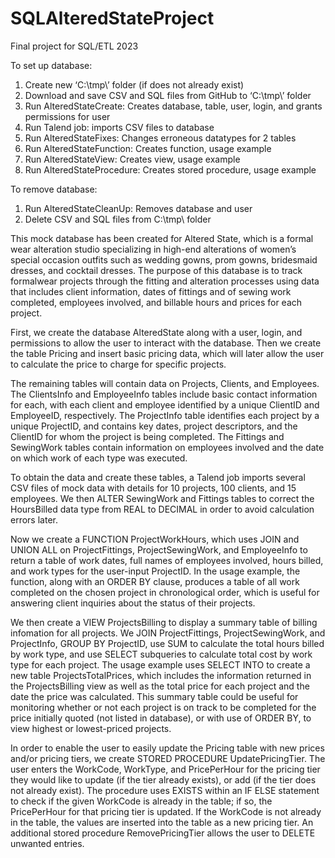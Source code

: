 # SQLAlteredStateProject
Final project for SQL/ETL 2023

To set up database:
1)	Create new ‘C:\tmp\’ folder (if does not already exist)
2)	Download and save CSV and SQL files from GitHub to ‘C:\tmp\’ folder
3)	Run AlteredStateCreate: Creates database, table, user, login, and grants permissions for user
4)	Run Talend job: imports CSV files to database
5)	Run AlteredStateFixes: Changes erroneous datatypes for 2 tables
6)	Run AlteredStateFunction: Creates function, usage example
7)	Run AlteredStateView: Creates view, usage example
8)	Run AlteredStateProcedure: Creates stored procedure, usage example

To remove database:
1)	Run AlteredStateCleanUp: Removes database and user
2)	Delete CSV and SQL files from C:\tmp\ folder

This mock database has been created for Altered State, which is a formal wear alteration studio specializing in high-end alterations of women’s special occasion outfits such as wedding gowns, prom gowns, bridesmaid dresses, and cocktail dresses. The purpose of this database is to track formalwear projects through the fitting and alteration processes using data that includes client information, dates of fittings and of sewing work completed, employees involved, and billable hours and prices for each project.

First, we create the database AlteredState along with a user, login, and permissions to allow the user to interact with the database. Then we create the table Pricing and insert basic pricing data, which will later allow the user to calculate the price to charge for specific projects.

The remaining tables will contain data on Projects, Clients, and Employees. The ClientsInfo and EmployeeInfo tables include basic contact information for each, with each client and employee identified by a unique ClientID and EmployeeID, respectively. The ProjectInfo table identifies each project by a unique ProjectID, and contains key dates, project descriptors, and the ClientID for whom the project is being completed. The Fittings and SewingWork tables contain information on employees involved and the date on which work of each type was executed.

To obtain the data and create these tables, a Talend job imports several CSV files of mock data with details for 10 projects, 100 clients, and 15 employees. We then ALTER SewingWork and Fittings tables to correct the HoursBilled data type from REAL to DECIMAL in order to avoid calculation errors later.

Now we create a FUNCTION ProjectWorkHours, which uses JOIN and UNION ALL on ProjectFittings, ProjectSewingWork, and EmployeeInfo to return a table of work dates, full names of employees involved, hours billed, and work types for the user-input ProjectID. In the usage example, the function, along with an ORDER BY clause, produces a table of all work completed on the chosen project in chronological order, which is useful for answering client inquiries about the status of their projects.

We then create a VIEW ProjectsBilling to display a summary table of billing infomation for all projects. We JOIN ProjectFittings, ProjectSewingWork, and ProjectInfo, GROUP BY ProjectID, use SUM to calculate the total hours billed by work type, and use SELECT subqueries to calculate total cost by work type for each project. The usage example uses SELECT INTO to create a new table ProjectsTotalPrices, which includes the information returned in the ProjectsBilling view as well as the total price for each project and the date the price was calculated. This summary table could be useful for monitoring whether or not each project is on track to be completed for the price initially quoted (not listed in database), or with use of ORDER BY, to view highest or lowest-priced projects.

In order to enable the user to easily update the Pricing table with new prices and/or pricing tiers, we create STORED PROCEDURE UpdatePricingTier. The user enters the WorkCode, WorkType, and PricePerHour for the pricing tier they would like to update (if the tier already exists), or add (if the tier does not already exist). The procedure uses EXISTS within an IF ELSE statement to check if the given WorkCode is already in the table; if so, the PricePerHour for that pricing tier is updated. If the WorkCode is not already in the table, the values are inserted into the table as a new pricing tier. An additional stored procedure RemovePricingTier allows the user to DELETE unwanted entries.
